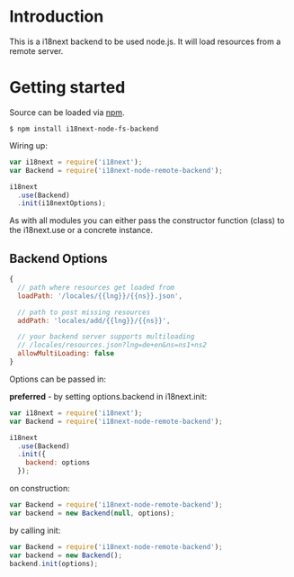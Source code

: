 # Introduction

This is a i18next backend to be used node.js. It will load resources from a remote server.

# Getting started

Source can be loaded via [npm](https://www.npmjs.com/package/i18next-node-remote-backend).

```
$ npm install i18next-node-fs-backend
```

Wiring up:

```js
var i18next = require('i18next');
var Backend = require('i18next-node-remote-backend');

i18next
  .use(Backend)
  .init(i18nextOptions);
```

As with all modules you can either pass the constructor function (class) to the i18next.use or a concrete instance.

## Backend Options

```js
{
  // path where resources get loaded from
  loadPath: '/locales/{{lng}}/{{ns}}.json',

  // path to post missing resources
  addPath: 'locales/add/{{lng}}/{{ns}}',

  // your backend server supports multiloading
  // /locales/resources.json?lng=de+en&ns=ns1+ns2
  allowMultiLoading: false
}
```

Options can be passed in:

**preferred** - by setting options.backend in i18next.init:

```js
var i18next = require('i18next');
var Backend = require('i18next-node-remote-backend');

i18next
  .use(Backend)
  .init({
    backend: options
  });
```

on construction:

```js
var Backend = require('i18next-node-remote-backend');
var backend = new Backend(null, options);
```

by calling init:

```js
var Backend = require('i18next-node-remote-backend');
var backend = new Backend();
backend.init(options);
```
